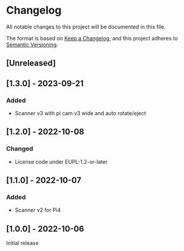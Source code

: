 # Changelog
All notable changes to this project will be documented in this file.

The format is based on [Keep a Changelog](https://keepachangelog.com/en/1.0.0/),
and this project adheres to [Semantic Versioning](https://semver.org/spec/v2.0.0.html).

## [Unreleased]

## [1.3.0] - 2023-09-21
### Added
- Scanner v3 with pi cam v3 wide and auto rotate/eject

## [1.2.0] - 2022-10-08
### Changed
- License code under EUPL-1.2-or-later

## [1.1.0] - 2022-10-07
### Added
- Scanner v2 for Pi4

## [1.0.0] - 2022-10-06
Initial release